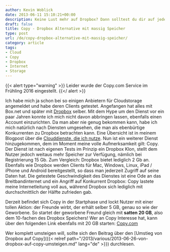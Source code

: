 ```yaml
---
author: Kevin Woblick
date: 2013-06-11 15:10:21+00:00
description: Keine Lust mehr auf Dropbox? Dann solltest du dir auf jeden Fall Copy.com ansehen. Ein Dienst, der etwas mehr bietet als Dropbox.
draft: false
title: Copy - Dropbox Alternative mit massig Speicher
type: post
url: /de/copy-dropbox-alternative-mit-massig-speicher/
category: article
tags:
- Cloud
- Copy
- Dropbox
- Internet
- Storage
---
```


{{< alert type="warning" >}}
Leider wurde der Copy.com Service im Frühling 2016 eingestellt.
{{</ alert >}}


Ich habe mich ja schon bei so einigen Anbietern für Cloudstorage angemeldet und habe deren Clients getestet. Angefangen hat alles mit Box.net und später mit [Dropbox](http://db.tt/jou8w92) selber. Mit dem Hype um den Dienst vor ein paar Jahren konnte ich mich nicht davon abbringen lassen, ebenfalls einen Account einzurichten. Da man aber nie genug bekommen kann, habe ich mich natürlich nach Diensten umgesehen, die man als ebenbürtige Konkurrenten zu Dropbox betrachten kann. Eine Übersicht ist in meinem Blogpost über die [Clouddienste, die ich nutze](https://blog.kovah.de/news/meine-cloud-welche-dienste-ich-nutze). Nun ist ein weiterer Dienst hinzugekommen, dem im Moment meine volle Aufmerksamkeit gilt: Copy. Der Dienst ist nach eigenen Tests im Prinzip ein Dropbox Klon, stellt dem Nutzer jedoch weitaus mehr Speicher zur Verfügung, nämlich bei Registrierung 15 Gb. Zum Vergleich: Dropbox bietet lediglich 2 Gb an. Ebenfalls wie Dropbox werden Clients für Mac, Windows, Linux, iPad / iPhone und Android bereitgestellt, so dass man jederzeit Zugriff auf seine Daten hat. Die getestete Geschwindigkeit des Dienstes ist eine Ode an das Breitbandinternet und ein Angriff auf Konkurrent Dropbox: Copy lastete meine Internetleitung voll aus, während Dropbox sich lediglich mit durchschnittlich der Hälfte zufrieden gab.

Derzeit befindet sich Copy in der Startphase und lockt Nutzer mit einer tollen Aktion: der Freunde wirbt, der erhält selber 5 GB, genau so wie der Geworbene. So startet der geworbene Freund gleich mit **satten 20 GB**, also dem 10-fachen des Dropbox Speichers! Wer an Copy Interesse hat, kann über den folgenden Link ebenfalls mit 20 GB starten: [Copy.com](https://copy.com?r=jZ0vWa)

Wer komplett umsteigen will, sollte sich den Beitrag über den [Umstieg von Dropbox auf Copy]({{< relref path="/2013/various/2013-06-26-von-dropbox-auf-copy-umsteigen.md" lang="de" >}}) durchlesen.
